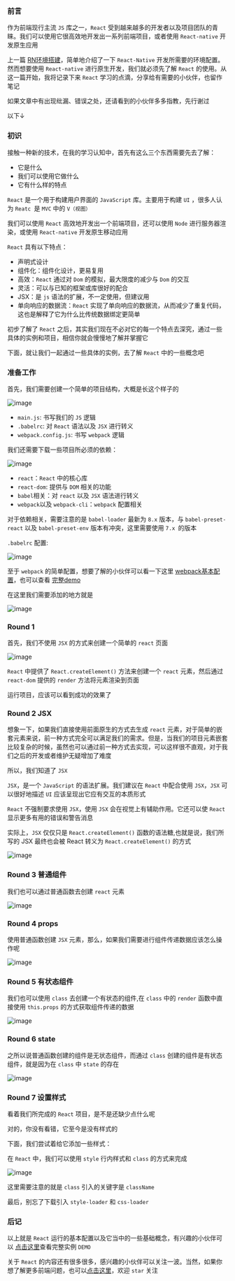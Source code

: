 ### 前言

作为前端现行主流 `JS` 库之一，`React` 受到越来越多的开发者以及项目团队的青睐。我们可以使用它很高效地开发出一系列前端项目，或者使用 `React-native` 开发原生应用

上一篇 [RN环境搭建](https://github.com/ltadpoles/web-document/issues/16)，简单地介绍了一下 `React-Native` 开发所需要的环境配置。然而想要使用 `React-native` 进行原生开发，我们就必须先了解 `React` 的使用。从这一篇开始，我将记录下来 `React` 学习的点滴，分享给有需要的小伙伴，也留作笔记

如果文章中有出现纰漏、错误之处，还请看到的小伙伴多多指教，先行谢过

以下↓

### 初识

接触一种新的技术，在我的学习认知中，首先有这么三个东西需要先去了解：
- 它是什么
- 我们可以使用它做什么
- 它有什么样的特点

`React` 是一个用于构建用户界面的 `JavaScript` 库。主要用于构建 `UI` ，很多人认为 `Reatc `是 `MVC` 中的 `V（视图）`

我们可以使用 `React` 高效地开发出一个前端项目，还可以使用 `Node` 进行服务器渲染，或使用 `React-native` 开发原生移动应用

`React` 具有以下特点：

- 声明式设计
- 组件化：组件化设计，更易复用
- 高效：`React` 通过对 `Dom` 的模拟，最大限度的减少与 `Dom` 的交互
- 灵活：可以与已知的框架或库很好的配合
- JSX：是 `js` 语法的扩展，不一定使用，但建议用
- 单向响应的数据流：`React` 实现了单向响应的数据流，从而减少了重复代码，这也是解释了它为什么比传统数据绑定更简单

初步了解了 `React` 之后，其实我们现在不必对它的每一个特点去深究，通过一些具体的实例和项目，相信你就会慢慢地了解并掌握它

下面，就让我们一起通过一些具体的实例，去了解 `React` 中的一些概念吧

### 准备工作

首先，我们需要创建一个简单的项目结构，大概是长这个样子的

![image](https://raw.githubusercontent.com/ltadpoles/example/master/React/images/c-01.png)

- `main.js`: 书写我们的 `JS` 逻辑
- `.babelrc`: 对 `React` 语法以及 `JSX` 进行转义
- `webpack.config.js`: 书写 `webpack` 逻辑

我们还需要下载一些项目所必须的依赖：

![image](https://raw.githubusercontent.com/ltadpoles/example/master/React/images/c-02.png)

- `react`：`React` 中的核心库
- `react-dom`: 提供与 `DOM` 相关的功能
- `babel`相关：对 `react` 以及 `JSX` 语法进行转义
- `webpack`以及 `webpack-cli`：`webpack` 配置相关

对于依赖相关，需要注意的是 `babel-loader` 最新为 `8.x` 版本，与 `babel-preset-react` 以及 `babel-preset-env` 版本有冲突，这里需要使用 `7.x `的版本

`.babelrc` 配置:

![image](https://raw.githubusercontent.com/ltadpoles/example/master/React/images/c-03.png)

至于 `webpack` 的简单配置，想要了解的小伙伴可以看一下这里 [webpack基本配置](https://github.com/ltadpoles/web-document/issues/18)，也可以查看 [完整demo](https://github.com/ltadpoles/react/tree/master/hello-react)

在这里我们需要添加的地方就是

![image](https://raw.githubusercontent.com/ltadpoles/example/master/React/images/c-04.png)

### Round 1 

首先，我们不使用 `JSX` 的方式来创建一个简单的 `react` 页面

![image](https://raw.githubusercontent.com/ltadpoles/example/master/React/images/c-05.png)

`React` 中提供了 `React.createElement()` 方法来创建一个 `react` 元素，然后通过 `react-dom` 提供的 `render` 方法将元素渲染到页面

运行项目，应该可以看到成功的效果了

### Round 2 JSX

想象一下，如果我们直接使用前面原生的方式去生成 `react` 元素，对于简单的嵌套元素来说，前一种方式完全可以满足我们的需求。但是，当我们的项目元素嵌套比较复杂的时候，虽然也可以通过前一种方式去实现，可以这样很不直观，对于我们之后的开发或者维护无疑增加了难度

所以，我们知道了 `JSX`

`JSX`，是一个 `JavaScript` 的语法扩展。我们建议在 `React` 中配合使用 `JSX`，`JSX` 可以很好地描述 `UI` 应该呈现出它应有交互的本质形式

`React` 不强制要求使用 `JSX`，使用 `JSX` 会在视觉上有辅助作用。它还可以使 `React` 显示更多有用的错误和警告消息

实际上，`JSX` 仅仅只是 `React.createElement()` 函数的语法糖,也就是说，我们所写的 JSX 最终也会被 React 转义为 `React.createElement()` 的方式

![image](https://raw.githubusercontent.com/ltadpoles/example/master/React/images/c-06.png)

### Round 3 普通组件

我们也可以通过普通函数去创建 `react` 元素

![image](https://raw.githubusercontent.com/ltadpoles/example/master/React/images/c-07.png)

### Round 4 props
 
使用普通函数创建 `JSX` 元素，那么，如果我们需要进行组件传递数据应该怎么操作呢

![image](https://raw.githubusercontent.com/ltadpoles/example/master/React/images/c-08.png)

### Round 5 有状态组件

我们也可以使用 `class` 去创建一个有状态的组件,在 `class` 中的 `render` 函数中直接使用 `this.props` 的方式获取组件传递的数据

![image](https://raw.githubusercontent.com/ltadpoles/example/master/React/images/c-09.png)

### Round 6 state

之所以说普通函数创建的组件是无状态组件，而通过 `class` 创建的组件是有状态组件，就是因为在 `class` 中 `state` 的存在

![image](https://raw.githubusercontent.com/ltadpoles/example/master/React/images/c-10.png)


### Round 7 设置样式

看着我们所完成的 `React` 项目，是不是还缺少点什么呢

对的，你没有看错，它至今是没有样式的

下面，我们尝试着给它添加一些样式：

在 `React` 中，我们可以使用 `style` 行内样式和 `class` 的方式来完成

![image](https://raw.githubusercontent.com/ltadpoles/example/master/React/images/c-11.jpg)

这里需要注意的就是 `class` 引入的关键字是 `className`

最后，别忘了下载引入 `style-loader` 和 `css-loader`

### 后记

以上就是 `React` 运行的基本配置以及它当中的一些基础概念，有兴趣的小伙伴可以 [点击这里](https://github.com/ltadpoles/example/tree/master/React/hello-react)查看完整实例 `DEMO`

关于 `React` 的内容还有很多很多，感兴趣的小伙伴可以关注一波。当然，如果你想了解更多前端问题，也可以[点击这里](https://github.com/ltadpoles/web-document)，欢迎 `star` 关注
